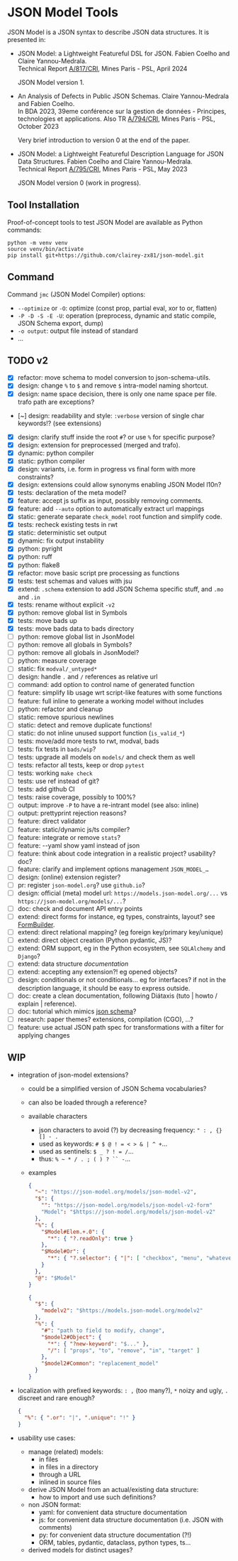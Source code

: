 # JSON Model Tools

JSON Model is a JSON syntax to describe JSON data structures.
It is presented in:

- JSON Model: a Lightweight Featureful DSL for JSON.
  Fabien Coelho and Claire Yannou-Medrala.  
  Technical Report [A/817/CRI](https://www.cri.minesparis.psl.eu/classement/doc/A-817.pdf),
  Mines Paris - PSL, April 2024

  JSON Model version 1.

- An Analysis of Defects in Public JSON Schemas.
  Claire Yannou-Medrala and Fabien Coelho.  
  In BDA 2023, 39eme conférence sur la gestion de données - Principes, technologies et applications.
  Also TR [A/794/CRI](https://www.cri.minesparis.psl.eu/classement/doc/A-794.pdf),
  Mines Paris - PSL, October 2023

  Very brief introduction to version 0 at the end of the paper.

- JSON Model: a Lightweight Featureful Description Language for JSON Data Structures.
  Fabien Coelho and Claire Yannou-Medrala.  
  Technical Report [A/795/CRI](https://www.cri.minesparis.psl.eu/classement/doc/A-795.pdf),
  Mines Paris - PSL, May 2023

  JSON Model version 0 (work in progress).

## Tool Installation

Proof-of-concept tools to test JSON Model are available as Python commands:

```shell
python -m venv venv
source venv/bin/activate
pip install git+https://github.com/clairey-zx81/json-model.git
```

## Command

Command `jmc` (JSON Model Compiler) options:

- `--optimize` or `-O`: optimize (const prop, partial eval, xor to or, flatten)
- `-P -D -S -E -U`: operation (preprocess, dynamic and static compile, JSON Schema export, dump)
- `-o output`: output file instead of standard
- …

## TODO v2

- [x] refactor: move schema to model conversion to json-schema-utils.
- [x] design: change `%` to `$` and remove `$` intra-model naming shortcut.
- [x] design: name space decision, there is only one name space per file. trafo path are exceptions?
- [~] design: readability and style: `:verbose` version of single char keywords!? (see extensions)
- [x] design: clarify stuff inside the root `#`? or use `%` for specific purpose?
- [x] design: extension for preprocessed (merged and trafo).
- [x] dynamic: python compiler
- [x] static: python compiler
- [x] design: variants, i.e. form in progress vs final form with more constraints?
- [x] design: extensions could allow synonyms enabling JSON Model l10n?
- [x] tests: declaration of the meta model?
- [x] feature: accept js suffix as input, possibly removing comments.
- [x] feature: add `--auto` option to automatically extract url mappings
- [x] static: generate separate `check_model` root function and simplify code.
- [x] tests: recheck existing tests in rwt
- [x] static: deterministic set output
- [x] dynamic: fix output instability
- [x] python: pyright
- [x] python: ruff
- [x] python: flake8
- [x] refactor: move basic script pre processing as functions
- [x] tests: test schemas and values with jsu
- [x] extend: `.schema` extension to add JSON Schema specific stuff, and `.mo` and `.in`
- [x] tests: rename without explicit `-v2`
- [x] python: remove global list in Symbols
- [x] tests: move bads up
- [x] tests: move bads data to bads directory
- [ ] python: remove global list in JsonModel
- [ ] python: remove all globals in Symbols?
- [ ] python: remove all globals in JsonModel?
- [ ] python: measure coverage
- [ ] static: fix `modval/_untyped*`
- [ ] design: handle `.` and `/` references as relative url
- [ ] command: add option to control name of generated function
- [ ] feature: simplify lib usage wrt script-like features with some functions
- [ ] feature: full inline to generate a working model without includes
- [ ] python: refactor and cleanup
- [ ] static: remove spurious newlines
- [ ] static: detect and remove duplicate functions!
- [ ] static: do not inline unused support function (`is_valid_*`)
- [ ] tests: move/add more tests to rwt, modval, bads
- [ ] tests: fix tests in `bads/wip`?
- [ ] tests: upgrade all models on `models/` and check them as well
- [ ] tests: refactor all tests, keep or drop `pytest`
- [ ] tests: working `make check`
- [ ] tests: use ref instead of git?
- [ ] tests: add github CI
- [ ] tests: raise coverage, possibly to 100%?
- [ ] output: improve `-P` to have a re-intrant model (see also: inline)
- [ ] output: prettyprint rejection reasons?
- [ ] feature: direct validator
- [ ] feature: static/dynamic js/ts compiler?
- [ ] feature: integrate or remove `stats`?
- [ ] feature: --yaml show yaml instead of json
- [ ] feature: think about code integration in a realistic project? usability? doc?
- [ ] feature: clarify and implement options management `JSON_MODEL_…`
- [ ] design: (online) extension register?
- [ ] pr: register `json-model.org`? use `github.io`?
- [ ] design: official (meta) model url:
      `https://models.json-model.org/...` vs `https://json-model.org/models/...`?
- [ ] doc: check and document API entry points
- [ ] extend: direct forms for instance, eg types, constraints, layout? see [FormBuilder](https://formbuilder.online/).
- [ ] extend: direct relational mapping? (eg foreign key/primary key/unique)
- [ ] extend: direct object creation (Python pydantic, JS)?
- [ ] extend: ORM support, eg in the Python ecosystem, see `SQLAlchemy` and `Django`?
- [ ] extend: data structure _documentation_
- [ ] extend: accepting any extension?! eg opened objects?
- [ ] design: conditionals or not conditionals… eg for interfaces?
      if not in the description language, it should be easy to express outside.
- [ ] doc: create a clean documentation, following Diátaxis (tuto | howto / explain | reference).
- [ ] doc: tutorial which mimics [json schema](https://tour.json-schema.org/)?
- [ ] research: paper themes? extensions, compilation (CGO), ...?
- [ ] feature: use actual JSON path spec for transformations with a filter for applying changes

## WIP

- integration of json-model extensions?

  - could be a simplified version of JSON Schema vocabularies?
  - can also be loaded through a reference?
  - available characters
    - json characters to avoid (?) by decreasing frequency: `" : , {} [] - .`
    - used as keywords: `# $ @ ! = < > & | ^ +`…
    - used as sentinels: `$ _ ? ! = /`…
    - thus: `% ~ * / . ; ( ) ? `` -`…

  - examples

    ```json
    {
      "~": "https://json-model.org/models/json-model-v2",
      "$": {
        "": "https://json-model.org/models/json-model-v2-form"
        "Model": "$https://json-model.org/models/json-model-v2"
      },
      "%": {
        "$Model#Elem.+.0": {
          "*": { "?.readOnly": true }
        },
        "$Model#Or": {
          "*": { "?.selector": { "|": [ "checkbox", "menu", "whatever" ] } }
        }
      },
      "@": "$Model"
    }
    ```

    ```json
    {
      "$": {
        "modelv2": "$https://models.json-model.org/modelv2"
      },
      "%": {
        "#": "path to field to modify, change",
        "$model2#Object": {
          "*": { "?new-keyword": "$..." },
          "/": [ "props", "to", "remove", "in", "target" ]
        },
        "$model2#Common": "replacement_model"
      }
    }
    ```

- localization with prefixed keywords: `: ,` (too many?), `*` noizy and ugly, `.` discreet and rare enough?

  ```json
  {
    "%": { ".or": "|", ".unique": "!" }
  }
  ```

- usability use cases:

  - manage (related) models:
    - in files
    - in files in a directory
    - through a URL
    - inlined in source files
  - derive JSON Model from an actual/existing data structure:
    - how to import and use such definitions?
  - non JSON format:
    - yaml: for convenient data structure documentation
    - js: for convenient data structure documentation (i.e. JSON with comments)
    - py: for convenient data structure documentation (?!)
    - ORM, tables, pydantic, dataclass, python types, ts…
  - derived models for distinct usages?
